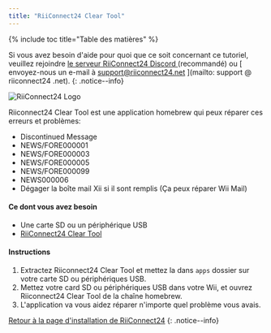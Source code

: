 ```yaml
---
title: "RiiConnect24 Clear Tool"
---
```


{% include toc title="Table des matières" %}

Si vous avez besoin d'aide pour quoi que ce soit concernant ce tutoriel, veuillez rejoindre [ le serveur RiiConnect24 Discord ](https://discord.gg/rc24) (recommandé) ou \[ envoyez-nous un e-mail à support@riiconnect24.net \](mailto: support @ riiconnect24 .net).
{: .notice--info}

![RiiConnect24 Logo](/images/WiiRC24Logo.jpg)

Riiconnect24 Clear Tool est une application homebrew qui peux réparer ces erreurs et problèmes:

+ Discontinued Message
+ NEWS/FORE000001
+ NEWS/FORE000003
+ NEWS/FORE000005
+ NEWS/FORE000099
+ NEWS000006
+ Dégager la boîte mail Xii si il sont remplis (Ça peux réparer Wii Mail)

#### Ce dont vous avez besoin
* Une carte SD ou un périphérique USB
* [RiiConnect24 Clear Tool](https://oscwii.org/library/app/RC24-Clear-Tool)

#### Instructions

1. Extractez Riiconnect24 Clear Tool et mettez la dans `apps` dossier sur votre carte SD ou périphériques USB.
2. Mettez votre card SD ou périphériques USB dans votre Wii, et ouvrez Riiconnect24 Clear Tool de la chaîne homebrew.
3. L'application va vous aidez réparer n'importe quel problème vous avais.

[Retour à la page d'installation de RiiConnect24](riiconnect24)
{: .notice--info}
